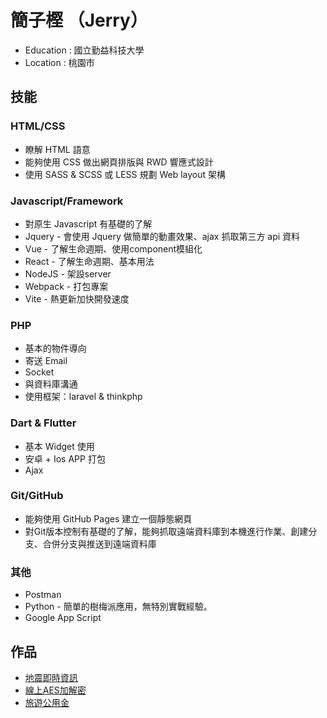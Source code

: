 # 簡子樫 （Jerry）

* Education : 國立勤益科技大學
* Location : 桃園市

## 技能

### HTML/CSS
* 瞭解 HTML 語意
* 能夠使用 CSS 做出網頁排版與 RWD 響應式設計
* 使用 SASS & SCSS 或 LESS 規劃 Web layout 架構
 
### Javascript/Framework
* 對原生 Javascript 有基礎的了解
* Jquery - 會使用 Jquery 做簡單的動畫效果、ajax 抓取第三方 api 資料
* Vue - 了解生命週期、使用component模組化
* React - 了解生命週期、基本用法
* NodeJS - 架設server
* Webpack - 打包專案
* Vite - 熱更新加快開發速度

### PHP
* 基本的物件導向
* 寄送 Email
* Socket
* 與資料庫溝通
* 使用框架：laravel & thinkphp

### Dart & Flutter
* 基本 Widget 使用
* 安卓 + Ios APP 打包
* Ajax

### Git/GitHub
* 能夠使用 GitHub Pages 建立一個靜態網頁
* 對Git版本控制有基礎的了解，能夠抓取遠端資料庫到本機進行作業、創建分支、合併分支與推送到遠端資料庫

### 其他
* Postman
* Python - 簡單的樹梅派應用，無特別實戰經驗。
* Google App Script

## 作品
* [地震即時資訊](https://jerrybull.github.io/TaiwanEarthquake/ "link")
* [線上AES加解密](https://jerrybull.github.io/AESEncryptionAndDecryption/ "link")
* [旅遊公用金](https://jerrybull.github.io/TourismPublicFunds/ "link")
